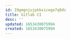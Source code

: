 ```yaml
---
id: 19gmgnjujpkkxicego7q9dc
title: Gitlab CI
desc: ''
updated: 1653430075994
created: 1653430075994
---
```


